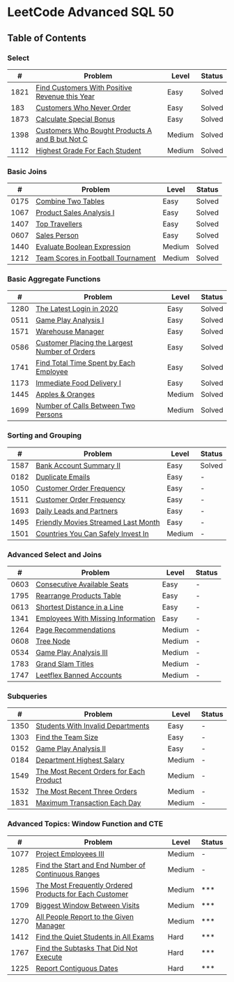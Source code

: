 <h1> LeetCode Advanced SQL 50</h1>

## Table of Contents

### Select

| #    | Problem                                                                                                           | Level  | Status |
| ---- | ----------------------------------------------------------------------------------------------------------------- | -----  | ------ |
| 1821 | [Find Customers With Positive Revenue this Year](/01-01821-find-customers-with-positive-revenue-this-year.sql)    | Easy   | Solved |
| 183  | [Customers Who Never Order](/02-00183-customers-who-never-order.sql)                                              | Easy   | Solved |
| 1873 | [Calculate Special Bonus](/03-01873-calculate-special-bonus.sql)                                                  | Easy   | Solved |
| 1398 | [Customers Who Bought Products A and B but Not C](/04-01398-customers-who-bought-products-A-and-B-but-not-C.sql)  | Medium | Solved |
| 1112 | [Highest Grade For Each Student](/05-01112-highest-grade-for-each-student.sql)                                    | Medium | Solved |


### Basic Joins

| #    | Problem                                                                                                     | Level  | Status | 
| ---- | ------------------------------------------------------------------------------------------------------------| ------ | ------ |
| 0175 | [Combine Two Tables](/06-00175-combine-two-tables.sql)                                                      | Easy   | Solved |
| 1067 | [Product Sales Analysis I](/07-01607-sellers-with-no-sales.sql)                                            | Easy   | Solved |
| 1407 | [Top Travellers](/08-01407-top-travellers.sql)                                                              | Easy   | Solved | 
| 0607 | [Sales Person](/09-00607-sales-person.sql)                                                                  | Easy   | Solved |
| 1440 | [Evaluate Boolean Expression](/10-01440-evaluate-boolean-expression.sql)                                    | Medium | Solved |
| 1212 | [Team Scores in Football Tournament](/11-01212-teams-scores-in-football-tournamant.sql)                     | Medium | Solved |


### Basic Aggregate Functions

| #    | Problem                                                                                                                        | Level  | Status |
| ---- | ------------------------------------------------------------------------------------------------------------------------------ | ------ | ------ |
| 1280 | [The Latest Login in 2020](/12-01890-the-latest-login-in-2020.sql)                                                             | Easy   | Solved |
| 0511 | [Game Play Analysis I](/13-00511-game-play-analysis-i.sql)                                                                     | Easy   | Solved |
| 1571 | [Warehouse Manager](/14-01571-warehouse-manager.sql)                                                                           | Easy   | Solved |
| 0586 | [Customer Placing the Largest Number of Orders](/15-00586-customer-placing-the-largest-number-of-orders.sql)                   | Easy   | Solved |
| 1741 | [Find Total Time Spent by Each Employee](/16-01741-find-total-time-spent-by-each-employee.sql)                                 | Easy   | Solved |
| 1173 | [Immediate Food Delivery I](/17-01173-immediate-food-delivery-i.sql)                                                           | Easy   | Solved |
| 1445 | [Apples & Oranges](/18-01445-apples-%26-oranges.sql)                                                                           | Medium | Solved |
| 1699 | [Number of Calls Between Two Persons](/19-01699-number-of-calls-between-two-persons.sql)                                       | Medium | Solved |


### Sorting and Grouping

| #    | Problem                                                                                                                        | Level  | Status |
| ---- | ------------------------------------------------------------------------------------------------------------------------------ | ------ | ------ |
| 1587 | [Bank Account Summary II](/20-01587-bank-account-summary-ii.sql)                                                               | Easy   | Solved |
| 0182 | [Duplicate Emails](/21-00182-duplicate-emails.sql)                                                                             | Easy   | - |
| 1050 | [Customer Order Frequency](/22-01050-actors-and-director-who-cooperated-at-least-three-times.sql)                              | Easy   | - |
| 1511 | [Customer Order Frequency](/23-01511-customer_order-frequency.sql)                                                             | Easy   | - |
| 1693 | [Daily Leads and Partners](/24-01693-daily_leads-and-partners.sql)                                                             | Easy   | - |
| 1495 | [Friendly Movies Streamed Last Month](/25-01495-friendly-movies-streamed-last-month.sql)                                       | Easy   | - |
| 1501 | [Countries You Can Safely Invest In](/26-01501-countries-you-can-safely-invest-in.sql)                                         | Medium | - |


### Advanced Select and Joins

| #    | Problem                                                                                                                        | Level  | Status |
| ---- | ------------------------------------------------------------------------------------------------------------------------------ | ------ | ------ |
| 0603 | [Consecutive Available Seats](/27-00603-consecutive-available-seats.sql)                                                       | Easy   | - |
| 1795 | [Rearrange Products Table](/28-01795-rearrange-products-table.sql)                                                             | Easy   | - |
| 0613 | [Shortest Distance in a Line](/29-00613-shortest-distance-in-a-line.sql)                                                       | Easy   | - |
| 1341 | [Employees With Missing Information](/30-01965-employees-with-missing-information.sql)                                         | Easy   | - |
| 1264 | [Page Recommendations](/31-01264-page-recommendations.sql)                                                                     | Medium | - |
| 0608 | [Tree Node](/32-00608-tree-node.sql)                                                                                           | Medium | -      |
| 0534 | [Game Play Analysis III](/33-00534-game-play-analysis-iii.sql)                                                                 | Medium | -      |
| 1783 | [Grand Slam Titles](/34-01783-grand-slam-titles.sql)                                                                           | Medium | - |
| 1747 | [Leetflex Banned Accounts](/35-01747-leetflex-banned-accounts.sql)                                                             | Medium | - |


### Subqueries

| #    | Problem                                                                                                                        | Level  | Status |
| ---- | ------------------------------------------------------------------------------------------------------------------------------ | ------ | ------ |
| 1350 | [Students With Invalid Departments](/36-01350-students-with-invalid-departments.sql)                                           | Easy   | -      |
| 1303 | [Find the Team Size](/37-01303-find-the-team-size.sql)                                                                         | Easy   | -      |
| 0152 | [Game Play Analysis II](/38-00512-game-play-analysis-ii.sql)                                                                   | Easy   | -      |
| 0184 | [Department Highest Salary](/39-00184-department-highest-salary.sql)                                                           | Medium | -      |
| 1549 | [The Most Recent Orders for Each Product](/40-01549-the-most-recent-orders-for-each-product.sql)                               | Medium | -      |
| 1532 | [The Most Recent Three Orders](/41-01532-the-most-recent-three-orders.sql)                                                     | Medium | -      |
| 1831 | [Maximum Transaction Each Day](/42-01831-maximum-transaction-each-day.sql)                                                     | Medium | -      |

### Advanced Topics: Window Function and CTE

| #    | Problem                                                                                                                        | Level  | Status |
| ---- | ------------------------------------------------------------------------------------------------------------------------------ | ------ | ------ |
| 1077 | [Project Employees III](/43-01077-project-employees-iii.sql)                                                                   | Medium | -      |
| 1285 | [Find the Start and End Number of Continuous Ranges](/44-01285-find-the-start-and-end-number-of-continuous-ranges.sql)         | Medium | -      |
| 1596 | [The Most Frequently Ordered Products for Each Customer](/45-01596-the-most-frequently-ordered-products-for-each-customer.sql) | Medium | *** |
| 1709 | [Biggest Window Between Visits](/46-01709-biggest-window-between-visits.sql)                                                   | Medium | *** |
| 1270 | [All People Report to the Given Manager](/47-01270-all-people-report-to-the-given-manager.sql)                                 | Medium | ***      |
| 1412 | [Find the Quiet Students in All Exams](/48-01412-find-the-quiet-students-in-all-exams.sql)                                     | Hard   | *** |
| 1767 | [Find the Subtasks That Did Not Execute](/49-01767-find-the-subtasks-that-did-not-execute.sql)                                | Hard   | *** |
| 1225 | [Report Contiguous Dates](/50-01225-report-contiguous-dates.sql)                                                               | Hard   | ***      |
